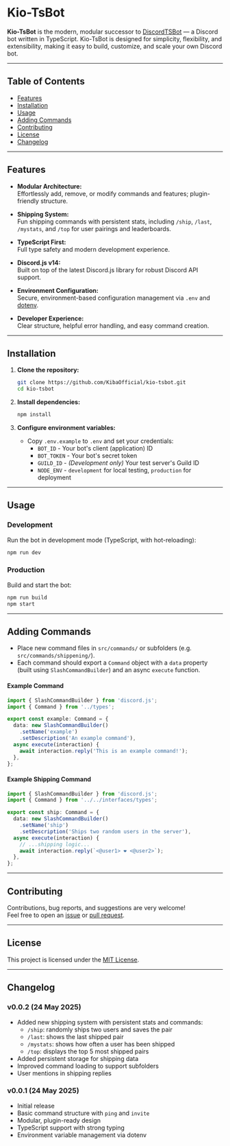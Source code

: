 <!--
 Copyright (c) 2025 KibaOfficial

 This software is released under the MIT License.
 https://opensource.org/licenses/MIT
-->

# Kio-TsBot

**Kio-TsBot** is the modern, modular successor to [DiscordTSBot](https://github.com/KibaOfficial/DiscordTSBot) — a Discord bot written in TypeScript. Kio-TsBot is designed for simplicity, flexibility, and extensibility, making it easy to build, customize, and scale your own Discord bot.

---

## Table of Contents

- [Features](#features)
- [Installation](#installation)
- [Usage](#usage)
- [Adding Commands](#adding-commands)
- [Contributing](#contributing)
- [License](#license)
- [Changelog](#changelog)

---

## Features

- **Modular Architecture:**  
  Effortlessly add, remove, or modify commands and features; plugin-friendly structure.

- **Shipping System:**  
  Fun shipping commands with persistent stats, including `/ship`, `/last`, `/mystats`, and `/top` for user pairings and leaderboards.

- **TypeScript First:**  
  Full type safety and modern development experience.

- **Discord.js v14:**  
  Built on top of the latest Discord.js library for robust Discord API support.

- **Environment Configuration:**  
  Secure, environment-based configuration management via `.env` and [dotenv](https://www.npmjs.com/package/dotenv).

- **Developer Experience:**  
  Clear structure, helpful error handling, and easy command creation.

---

## Installation

1. **Clone the repository:**
   ```sh
   git clone https://github.com/KibaOfficial/kio-tsbot.git
   cd kio-tsbot
   ```

2. **Install dependencies:**
   ```sh
   npm install
   ```

3. **Configure environment variables:**
   - Copy `.env.example` to `.env` and set your credentials:
     - `BOT_ID` - Your bot's client (application) ID
     - `BOT_TOKEN` - Your bot's secret token
     - `GUILD_ID` - *(Development only)* Your test server's Guild ID
     - `NODE_ENV` - `development` for local testing, `production` for deployment

---

## Usage

### Development

Run the bot in development mode (TypeScript, with hot-reloading):
```sh
npm run dev
```

### Production

Build and start the bot:
```sh
npm run build
npm start
```

---

## Adding Commands

- Place new command files in `src/commands/` or subfolders (e.g. `src/commands/shippening/`).
- Each command should export a `Command` object with a `data` property (built using `SlashCommandBuilder`) and an async `execute` function.

#### Example Command

```typescript
import { SlashCommandBuilder } from 'discord.js';
import { Command } from '../types';

export const example: Command = {
  data: new SlashCommandBuilder()
    .setName('example')
    .setDescription('An example command'),
  async execute(interaction) {
    await interaction.reply('This is an example command!');
  },
};
```

#### Example Shipping Command

```typescript
import { SlashCommandBuilder } from 'discord.js';
import { Command } from '../../interfaces/types';

export const ship: Command = {
  data: new SlashCommandBuilder()
    .setName('ship')
    .setDescription('Ships two random users in the server'),
  async execute(interaction) {
    // ...shipping logic...
    await interaction.reply(`<@user1> ❤️ <@user2>`);
  },
};
```

---

## Contributing

Contributions, bug reports, and suggestions are very welcome!  
Feel free to open an [issue](https://github.com/KibaOfficial/kio-tsbot/issues) or [pull request](https://github.com/KibaOfficial/kio-tsbot/pulls).

---

## License

This project is licensed under the [MIT License](https://opensource.org/licenses/MIT).

---

## Changelog

### v0.0.2 (24 May 2025)

- Added new shipping system with persistent stats and commands:
  - `/ship`: randomly ships two users and saves the pair
  - `/last`: shows the last shipped pair
  - `/mystats`: shows how often a user has been shipped
  - `/top`: displays the top 5 most shipped pairs
- Added persistent storage for shipping data
- Improved command loading to support subfolders
- User mentions in shipping replies

### v0.0.1 (24 May 2025)

- Initial release
- Basic command structure with `ping` and `invite`
- Modular, plugin-ready design
- TypeScript support with strong typing
- Environment variable management via dotenv
